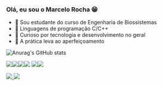 ### Olá, eu sou o Marcelo Rocha 😁


- 🌱 Sou estudante do curso de Engenharia de Biossistemas
- 🦾 Linguagens de programação C/C++
- 👀 Curioso por tecnologia e desenvolvimento no geral
- 🥋 A prática leva ao aperfeiçoamento
  

![Anurag's GitHub stats](https://github-readme-stats.vercel.app/api?username=marMroc&show_icons=true&theme=dracula)

<img src="https://icongr.am/devicon/c-original.svg?size=46&color=currentColor"><img src="https://icongr.am/devicon/cplusplus-original.svg?size=46&color=currentColor"><img src="https://icongr.am/devicon/html5-original.svg?size=46&color=currentColor"><img src="https://icongr.am/devicon/css3-original.svg?size=46&color=currentColor">
<img src="https://icongr.am/devicon/javascript-original.svg?size=46&color=currentColor"><img src="https://icongr.am/devicon/mysql-original-wordmark.svg?size=46&color=currentColor">





<a href = "https://www.linkedin.com/in/marcelo-martins-rocha-b79079227/"> <img src="https://img.shields.io/badge/LinkedIn-0077B5?style=for-the-badge&logo=linkedin&logoColor=white">
<a href = "https://linktr.ee/marcelomrocha"> <img src="https://img.shields.io/badge/linktree-39E09B?style=for-the-badge&logo=linktree&logoColor=white">
	


